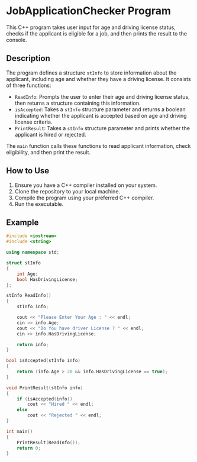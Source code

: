 # JobApplicationChecker Program

This C++ program takes user input for age and driving license status, checks if the applicant is eligible for a job, and then prints the result to the console.

## Description

The program defines a structure `stInfo` to store information about the applicant, including age and whether they have a driving license. It consists of three functions:
- `ReadInfo`: Prompts the user to enter their age and driving license status, then returns a structure containing this information.
- `isAccepted`: Takes a `stInfo` structure parameter and returns a boolean indicating whether the applicant is accepted based on age and driving license criteria.
- `PrintResult`: Takes a `stInfo` structure parameter and prints whether the applicant is hired or rejected.

The `main` function calls these functions to read applicant information, check eligibility, and then print the result.

## How to Use

1. Ensure you have a C++ compiler installed on your system.
2. Clone the repository to your local machine.
3. Compile the program using your preferred C++ compiler.
4. Run the executable.

## Example

```cpp
#include <iostream>
#include <string>

using namespace std;

struct stInfo
{
    int Age;
    bool HasDrivingLicense;
};

stInfo ReadInfo()
{
    stInfo info;

    cout << "Please Enter Your Age : " << endl;
    cin >> info.Age;
    cout << "Do You have driver License ? " << endl;
    cin >> info.HasDrivingLicense;

    return info;
}

bool isAccepted(stInfo info)
{
    return (info.Age > 20 && info.HasDrivingLicense == true);
}

void PrintResult(stInfo info)
{
    if (isAccepted(info))
        cout << "Hired " << endl;
    else
        cout << "Rejected " << endl;
}

int main()
{
    PrintResult(ReadInfo());
    return 0;
}
